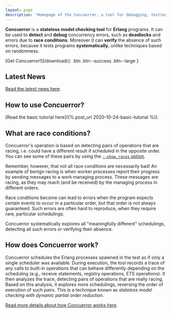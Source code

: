 ```yaml
---
layout: page
description: "Homepage of the Concuerror, a tool for debugging, testing and verifying concurrent Erlang programs."
---
```


**Concuerror** is a **stateless model checking tool** for **Erlang**
programs.  It can be used to **detect** and **debug** concurrency
errors, such as **deadlocks** and errors due to **race conditions**.
Moreover it can **verify** the absence of such errors, because it
tests programs **systematically**, unlike techniques based on
randomness.

<div class="animated fadeInDown text-center" markdown="1">
  [Get Concuerror!](/download){: .btn .btn--success .btn--large }
</div>

## Latest News

[Read the latest news here](/news).

## How to use Concuerror?

[Read the basic tutorial here]({% post_url 2020-10-24-basic-tutorial %}).

## What are race conditions?

Concuerror's operation is based on detecting pairs of operations that
are racing, i.e. could have a different result if scheduled in the
opposite order.  You can see some of these pairs by using the
[`--show_races`
option](https://hexdocs.pm/concuerror/concuerror_options.html#show_races_option-0).

Remember, however, that not all race conditions are necessarily bad!
An example of benign racing is when worker processes report their
progress by sending messages to a work managing process.  These
messages are racing, as they may reach (and be received) by the
managing process in different orders.

Race conditions become can lead to errors when the program expects
certain events to occur in a particular order, but that order is not
always guaranteed.  Such errors are often hard to reproduce, when they
require rare, particular schedulings.

Concuerror systematically explores all "meaningfully different"
schedulings, detecting all such errors or verifying their absence.

## How does Concuerror work?

Concuerror schedules the Erlang processes spawned in the test as if
only a single scheduler was available.  During execution, the tool
records a trace of any calls to built-in operations that can behave
differently depending on the scheduling (e.g., receive statements,
registry operations, ETS operations).  It then analyzes the trace,
detecting pairs of operations that are really racing.  Based on this
analysis, it explores more schedulings, reversing the order of
execution of such pairs.  This is a technique known as _stateless
model checking with dynamic partial order reduction_.

[Read more details about how Concuerror works here](/faq/#how-does-concuerror-work-extended).
